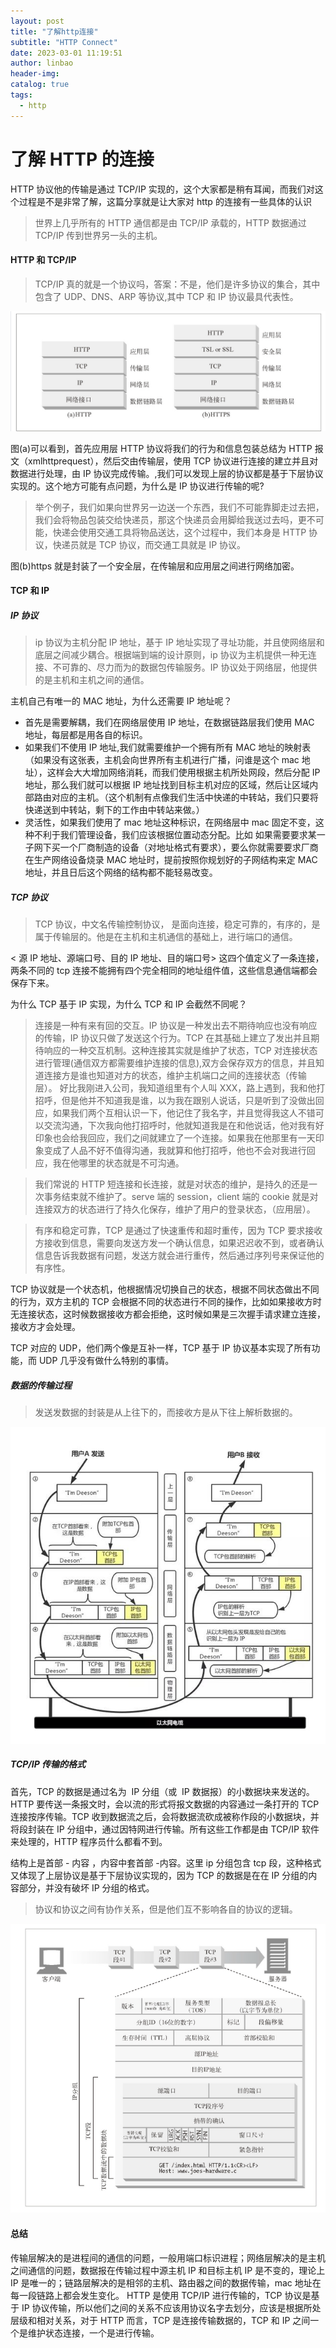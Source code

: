 ```yaml
---
layout: post
title: "了解http连接"
subtitle: "HTTP Connect"
date: 2023-03-01 11:19:51
author: linbao
header-img:
catalog: true
tags:
  - http
---
```


# 了解 HTTP 的连接

HTTP 协议他的传输是通过 TCP/IP 实现的，这个大家都是稍有耳闻，而我们对这个过程是不是非常了解，这篇分享就是让大家对 http 的连接有一些具体的认识

> 世界上几乎所有的 HTTP 通信都是由 TCP/IP 承载的，HTTP 数据通过 TCP/IP 传到世界另一头的主机。

#### HTTP 和 TCP/IP

> TCP/IP 真的就是一个协议吗，答案：不是，他们是许多协议的集合，其中包含了 UDP、DNS、ARP 等协议,其中 TCP 和 IP 协议最具代表性。

![](/img/in-post/http-connect/371b9ab638a91223ad73f3e70537ea9b6f9de4b4178ee8653659815a29272627QzpcVXNlcnNcYWRtaW5cQXBwRGF0YVxSb2FtaW5nXERpbmdUYWxrXDg4NDgwMjE3N192MlxJbWFnZUZpbGVzXDE2NTgzMzA1MlwxNjUxMDM3OTExODY3X0FBRDk1MEFCLThCOTAtNGViMi05RkJDLUI1M0I0NERGMDEyOS5wbmc%3D.png)

图(a)可以看到，首先应用层 HTTP 协议将我们的行为和信息包装总结为 HTTP 报文（xmlhttprequest），然后交由传输层，使用 TCP 协议进行连接的建立并且对数据进行处理，由 IP 协议完成传输。,我们可以发现上层的协议都是基于下层协议实现的。这个地方可能有点问题，为什么是 IP 协议进行传输的呢?

> 举个例子，我们如果向世界另一边送一个东西，我们不可能靠脚走过去把，我们会将物品包装交给快递员，那这个快递员会用脚给我送过去吗，更不可能，快递会使用交通工具将物品送达，这个过程中，我们本身是 HTTP 协议，快递员就是 TCP 协议，而交通工具就是 IP 协议。

图(b)https 就是封装了一个安全层，在传输层和应用层之间进行网络加密。

#### TCP 和 IP

##### IP 协议

> ip 协议为主机分配 IP 地址，基于 IP 地址实现了寻址功能，并且使网络层和底层之间减少耦合。根据端到端的设计原则，ip 协议为主机提供一种无连接、不可靠的、尽力而为的数据包传输服务。IP 协议处于网络层，他提供的是主机和主机之间的通信。

主机自己有唯一的 MAC 地址，为什么还需要 IP 地址呢？

- 首先是需要解耦，我们在网络层使用 IP 地址，在数据链路层我们使用 MAC 地址，每层都是用各自的标识。
- 如果我们不使用 IP 地址,我们就需要维护一个拥有所有 MAC 地址的映射表（如果没有这张表，主机会向世界所有主机进行广播，问谁是这个 mac 地址），这样会大大增加网络消耗，而我们使用根据主机所处网段，然后分配 IP 地址，那么我们就可以根据 IP 地址找到目标主机对应的区域，然后让区域内部路由对应的主机。（这个机制有点像我们生活中快递的中转站，我们只要将快递送到中转站，剩下的工作由中转站来做。）
- 灵活性，如果我们使用了 mac 地址这种标识，在网络层中 mac 固定不变，这种不利于我们管理设备，我们应该根据位置动态分配。比如
  如果需要要求某一子网下买一个厂商制造的设备（对地址格式有要求），要么你就需要要求厂商在生产网络设备烧录 MAC 地址时，提前按照你规划好的子网结构来定 MAC 地址，并且日后这个网络的结构都不能轻易改变。

##### TCP 协议

> TCP 协议，中文名传输控制协议， 是面向连接，稳定可靠的，有序的，是属于传输层的。他是在主机和主机通信的基础上，进行端口的通信。

< 源 IP 地址、源端口号、目的 IP 地址、目的端口号> 这四个值定义了一条连接，两条不同的 tcp 连接不能拥有四个完全相同的地址组件值，这些信息通信端都会保存下来。

为什么 TCP 基于 IP 实现，为什么 TCP 和 IP 会截然不同呢？

> 连接是一种有来有回的交互。IP 协议是一种发出去不期待响应也没有响应的传输，IP 协议只做了发送这个行为。TCP 在其基础上建立了发出并且期待响应的一种交互机制。这种连接其实就是维护了状态，TCP 对连接状态进行管理(通信双方都需要维护连接的信息),双方会保存双方的信息，并且知道连接方是谁也知道对方的状态，维护主机端口之间的连接状态（传输层）。
> 好比我刚进入公司，我知道组里有个人叫 XXX，路上遇到，我和他打招呼，但是他并不知道我是谁，以为我在跟别人说话，只是听到了没做出回应，如果我们两个互相认识一下，他记住了我名字，并且觉得我这人不错可以交流沟通，下次我向他打招呼时，他就知道我是在和他说话，他对我有好印象也会给我回应，我们之间就建立了一个连接。如果我在他那里有一天印象变成了人品不好不值得沟通，我就算和他打招呼，他也不会对我进行回应，我在他哪里的状态就是不可沟通。

> 我们常说的 HTTP 短连接和长连接，就是对状态的维护，是持久的还是一次事务结束就不维护了。serve 端的 session，client 端的 cookie 就是对连接双方的状态进行了持久化保存，维护了用户的登录状态，（应用层）。

> 有序和稳定可靠，TCP 是通过了快速重传和超时重传，因为 TCP 要求接收方接收到信息，需要向发送方发一个确认信息，如果迟迟收不到，或者确认信息告诉我数据有问题，发送方就会进行重传，然后通过序列号来保证他的有序性。

TCP 协议就是一个状态机，他根据情况切换自己的状态，根据不同状态做出不同的行为，双方主机的 TCP 会根据不同的状态进行不同的操作，比如如果接收方时无连接状态，这时候数据接收方都会拒绝，这时候如果是三次握手请求建立连接，接收方才会处理。

TCP 对应的 UDP，他们两个像是互补一样，TCP 基于 IP 协议基本实现了所有功能，而 UDP 几乎没有做什么特别的事情。

##### 数据的传输过程

> 发送发数据的封装是从上往下的，而接收方是从下往上解析数据的。

![](/img/in-post/http-connect/Image%20%5B2%5D.png)

##### TCP/IP 传输的格式

首先，TCP 的数据是通过名为  IP 分组（或  IP 数据报）的小数据块来发送的。HTTP 要传送一条报文时，会以流的形式将报文数据的内容通过一条打开的 TCP 连接按序传输。TCP 收到数据流之后，会将数据流砍成被称作段的小数据块，并将段封装在 IP 分组中，通过因特网进行传输。所有这些工作都是由 TCP/IP 软件来处理的，HTTP 程序员什么都看不到。

结构上是首部 - 内容 ，内容中套首部 -内容。这里 ip 分组包含 tcp 段，这种格式又体现了上层协议是基于下层协议实现的，因为 TCP 的数据是在在 IP 分组的内容部分，并没有破坏 IP 分组的格式。

> 协议和协议之间有协作关系，但是他们互不影响各自的协议的逻辑。

![](/img/in-post/http-connect/2ea0e5bda57da606a6a83c9aca00b98f6bb25be025af191706f5a63b1d7e0f4eQzpcVXNlcnNcYWRtaW5cQXBwRGF0YVxSb2FtaW5nXERpbmdUYWxrXDg4NDgwMjE3N192MlxJbWFnZUZpbGVzXDE2NTgzMzA1MlwxNjUxMDM3ODQ2NjAzX0VEQjUwQzQ2LUM2QzMtNDExZi05RDIwLTcxQzczQzM3RUU3Ri5wbmc%3D.png)

#### 总结

传输层解决的是进程间的通信的问题，一般用端口标识进程；网络层解决的是主机之间通信的问题，数据报在传输过程中源主机 IP 和目标主机 IP 是不变的，理论上 IP 是唯一的；链路层解决的是相邻的主机、路由器之间的数据传输，mac 地址在每一段链路上都会发生变化。
HTTP 是使用 TCP/IP 进行传输的，TCP 协议是基于 IP 协议传输，所以他们之间的关系不应该用协议名字去划分，应该是根据所处层级和相对关系，对于 HTTP 而言，TCP 是连接传输数据的，TCP 和 IP 之间一个是维护状态连接，一个是进行传输。
